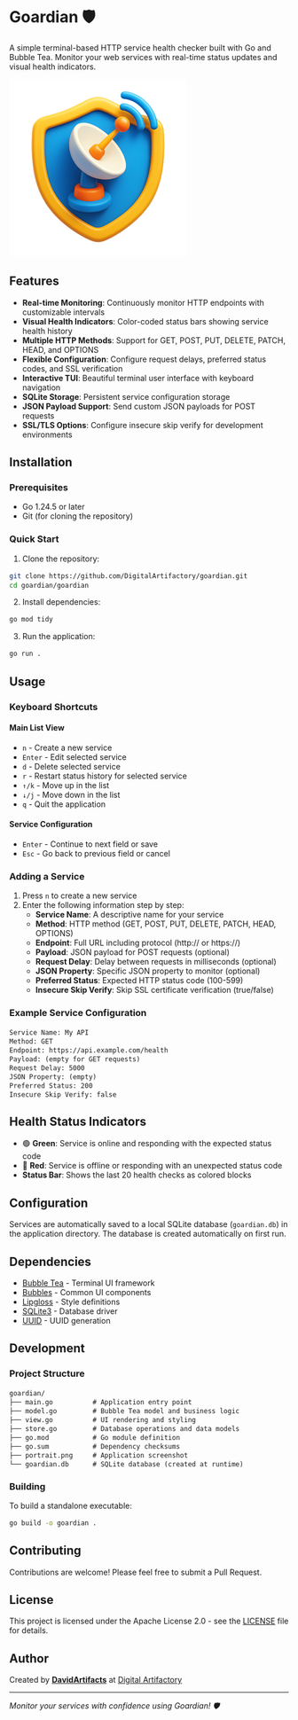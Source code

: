 # Goardian 🛡️

A simple terminal-based HTTP service health checker built with Go and Bubble Tea. Monitor your web services with real-time status updates and visual health indicators.

![goardian](portrait.png)

## Features

- **Real-time Monitoring**: Continuously monitor HTTP endpoints with customizable intervals
- **Visual Health Indicators**: Color-coded status bars showing service health history
- **Multiple HTTP Methods**: Support for GET, POST, PUT, DELETE, PATCH, HEAD, and OPTIONS
- **Flexible Configuration**: Configure request delays, preferred status codes, and SSL verification
- **Interactive TUI**: Beautiful terminal user interface with keyboard navigation
- **SQLite Storage**: Persistent service configuration storage
- **JSON Payload Support**: Send custom JSON payloads for POST requests
- **SSL/TLS Options**: Configure insecure skip verify for development environments

## Installation

### Prerequisites

- Go 1.24.5 or later
- Git (for cloning the repository)

### Quick Start

1. Clone the repository:
```bash
git clone https://github.com/DigitalArtifactory/goardian.git
cd goardian/goardian
```

2. Install dependencies:
```bash
go mod tidy
```

3. Run the application:
```bash
go run .
```

## Usage

### Keyboard Shortcuts

#### Main List View
- `n` - Create a new service
- `Enter` - Edit selected service
- `d` - Delete selected service
- `r` - Restart status history for selected service
- `↑/k` - Move up in the list
- `↓/j` - Move down in the list
- `q` - Quit the application

#### Service Configuration
- `Enter` - Continue to next field or save
- `Esc` - Go back to previous field or cancel

### Adding a Service

1. Press `n` to create a new service
2. Enter the following information step by step:
   - **Service Name**: A descriptive name for your service
   - **Method**: HTTP method (GET, POST, PUT, DELETE, PATCH, HEAD, OPTIONS)
   - **Endpoint**: Full URL including protocol (http:// or https://)
   - **Payload**: JSON payload for POST requests (optional)
   - **Request Delay**: Delay between requests in milliseconds (optional)
   - **JSON Property**: Specific JSON property to monitor (optional)
   - **Preferred Status**: Expected HTTP status code (100-599)
   - **Insecure Skip Verify**: Skip SSL certificate verification (true/false)

### Example Service Configuration

```
Service Name: My API
Method: GET
Endpoint: https://api.example.com/health
Payload: (empty for GET requests)
Request Delay: 5000
JSON Property: (empty)
Preferred Status: 200
Insecure Skip Verify: false
```

## Health Status Indicators

- 🟢 **Green**: Service is online and responding with the expected status code
- 🔴 **Red**: Service is offline or responding with an unexpected status code
- **Status Bar**: Shows the last 20 health checks as colored blocks

## Configuration

Services are automatically saved to a local SQLite database (`goardian.db`) in the application directory. The database is created automatically on first run.

## Dependencies

- [Bubble Tea](https://github.com/charmbracelet/bubbletea) - Terminal UI framework
- [Bubbles](https://github.com/charmbracelet/bubbles) - Common UI components
- [Lipgloss](https://github.com/charmbracelet/lipgloss) - Style definitions
- [SQLite3](https://github.com/mattn/go-sqlite3) - Database driver
- [UUID](https://github.com/google/uuid) - UUID generation

## Development

### Project Structure

```
goardian/
├── main.go          # Application entry point
├── model.go         # Bubble Tea model and business logic
├── view.go          # UI rendering and styling
├── store.go         # Database operations and data models
├── go.mod           # Go module definition
├── go.sum           # Dependency checksums
├── portrait.png     # Application screenshot
└── goardian.db      # SQLite database (created at runtime)
```

### Building

To build a standalone executable:

```bash
go build -o goardian .
```

## Contributing

Contributions are welcome! Please feel free to submit a Pull Request.

## License

This project is licensed under the Apache License 2.0 - see the [LICENSE](LICENSE) file for details.

## Author

Created by **[DavidArtifacts](https://github.com/DavidArtifacts)** at [Digital Artifactory](https://github.com/DigitalArtifactory)

---

*Monitor your services with confidence using Goardian! 🛡️*